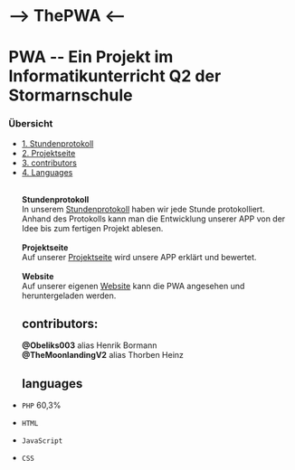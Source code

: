 # --> ThePWA <--

<h1>PWA -- Ein Projekt im Informatikunterricht Q2 der Stormarnschule</h1>

<h3> Übersicht </h3>
<ul style="list-stlye-type:none">
<li><a href="Stundenprotokoll PWA.md">1. Stundenprotokoll</a></h2></li>
<li><a href="Projektseite PWA.md">2. Projektseite</a></h2></li>
<li><a href="#contributors">3. contributors</a></h2></li>
<li><a href="#languages">4. Languages</a></h2></li>

<br>
<p><b>Stundenprotokoll</b><br>
  In unserem <a href="Stundenprotokoll PWA.md">Stundenprotokoll</a> haben wir jede Stunde protokolliert. Anhand des Protokolls kann man die Entwicklung unserer APP von der Idee bis zum fertigen Projekt ablesen.<br><br>
<b>Projektseite</b><br>
  Auf unserer <a href="Projektseite PWA.md">Projektseite</a> wird unsere APP erklärt und bewertet.<br><br>
<b>Website</b><br>
  Auf unserer eigenen <a href="https://henrik.stormarnschueler.de/">Website</a> kann die PWA angesehen und heruntergeladen werden.</p>

<h2 id="contributors">contributors:</h2>
<b>@Obeliks003</b> alias Henrik Bormann<br>
<b>@TheMoonlandingV2</b> alias Thorben Heinz<br>

<h2 id="languages">languages</h2>

<li>
  
  ``PHP`` 60,3%</li>
<li>
  
  ``HTML``</li>
<li>
  
  ``JavaScript``</li>
<li>
  
  ``CSS``</li>


